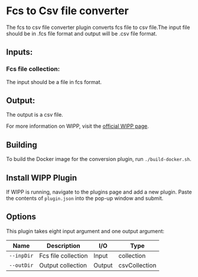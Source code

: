 ﻿# Fcs to Csv file converter

The fcs to csv file converter plugin converts fcs file to csv file.The input file should be in .fcs file format and output will be .csv file format.

## Inputs:
### Fcs file collection:
The input should be a file in fcs format.

## Output:
   The output is a csv file.

For more information on WIPP, visit the [official WIPP page](https://isg.nist.gov/deepzoomweb/software/wipp).

## Building

To build the Docker image for the conversion plugin, run
`./build-docker.sh`.

## Install WIPP Plugin

If WIPP is running, navigate to the plugins page and add a new plugin. Paste the contents of `plugin.json` into the pop-up window and submit.

## Options

This plugin takes eight input argument and one output argument:

| Name                   | Description             | I/O    | Type   |
|------------------------|-------------------------|--------|--------|
| `--inpDir` | Fcs file collection| Input | collection |
| `--outDir` | Output collection | Output | csvCollection |


